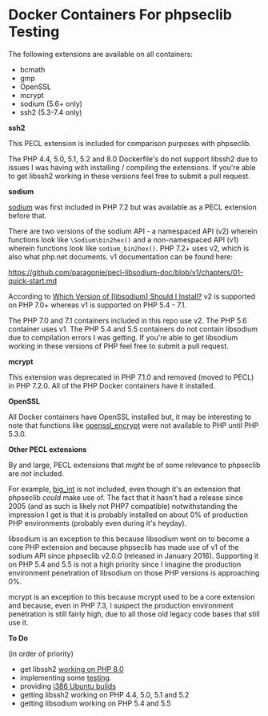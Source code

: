 # Docker Containers For phpseclib Testing

The following extensions are available on all containers:

- bcmath
- gmp
- OpenSSL
- mcrypt
- sodium (5.6+ only)
- ssh2 (5.3-7.4 only)

**ssh2**

This PECL extension is included for comparison purposes with phpseclib.

The PHP 4.4, 5.0, 5.1, 5.2 and 8.0 Dockerfile's do not support libssh2 due to issues I was having with installing / compiling the extensions. If you're able to get libssh2 working in these versions feel free to submit a pull request.

**sodium**

[sodium](https://www.php.net/manual/en/book.sodium.php) was first included in PHP 7.2 but was available as a PECL extension before that.

There are two versions of the sodium API - a namespaced API (v2) wherein functions look like `\Sodium\bin2hex()` and a non-namespaced API (v1) wherein functions look like `sodium_bin2hex()`. PHP 7.2+ uses v2, which is also what php.net documents. v1 documentation can be found here:

https://github.com/paragonie/pecl-libsodium-doc/blob/v1/chapters/01-quick-start.md

According to [Which Version of [libsodium] Should I Install?](https://paragonie.com/book/pecl-libsodium/read/00-intro.md#extension-versions) v2 is supported on PHP 7.0+ whereas v1 is supported on PHP 5.4 - 7.1.

The PHP 7.0 and 7.1 containers included in this repo use v2. The PHP 5.6 container uses v1. The PHP 5.4 and 5.5 containers do not contain libsodium due to compilation errors I was getting. If you're able to get libsodium working in these versions of PHP feel free to submit a pull request.

**mcrypt**

This extension was deprecated in PHP 7.1.0 and removed (moved to PECL) in PHP 7.2.0. All of the PHP Docker containers have it installed.

**OpenSSL**

All Docker containers have OpenSSL installed but, it may be interesting to note that functions like [openssl_encrypt](https://www.php.net/openssl-encrypt) were not available to PHP until PHP 5.3.0.

**Other PECL extensions**

By and large, PECL extensions that _might_ be of some relevance to phpseclib are _not_ included.

For example, [big_int](https://pecl.php.net/package/big-int) is not included, even though it's an extension that phpseclib _could_ make use of. The fact that it hasn't had a release since 2005 (and as such is likely not PHP7 compatible) notwithstanding the impression I get is that it is probably installed on about 0% of production PHP environments (probably even during it's heyday).

libsodium is an exception to this because libsodium went on to become a core PHP extension and because phpseclib has made use of v1 of the sodium API since phpseclib v2.0.0 (released in January 2016). Supporting it on PHP 5.4 and 5.5 is not a high priority since I imagine the production environment penetration of libsodium on those PHP versions is approaching 0%.

mcrypt is an exception to this because mcrypt used to be a core extension and because, even in PHP 7.3, I suspect the production environment penetration is still fairly high, due to all those old legacy code bases that still use it.

**To Do**

(in order of priority)

- get libssh2 [working on PHP 8.0](https://bugs.php.net/bug.php?id=80250)
- implementing some [testing](https://docs.docker.com/docker-hub/builds/automated-testing/).
- providing [i386 Ubuntu builds](https://hub.docker.com/r/i386/ubuntu/)
- getting libssh2 working on PHP 4.4, 5.0, 5.1 and 5.2
- getting libsodium working on PHP 5.4 and 5.5
